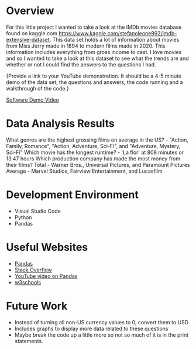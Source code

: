 # Overview

For this little project I wanted to take a look at the IMDb movies database found on kaggle.com https://www.kaggle.com/stefanoleone992/imdb-extensive-dataset. 
This data set holds a lot of information about movies from Miss Jerry made in 1894 to modern films made in 2020. This information includes everything from gross income
to cast. I love movies and so I wanted to take a look at this dataset to see what the trends are and whether or not I could find the answers to the questions I had.

{Provide a link to your YouTube demonstration.  It should be a 4-5 minute demo of the data set, the questions and answers, the code running and a walkthrough of the code.}

[Software Demo Video](http://youtube.link.goes.here)

# Data Analysis Results

What genres are the highest grossing films on average in the US? - "Action, Family, Romance", "Action, Adventure, Sci-Fi", and "Adventure, Mystery, Sci-Fi"
Which movie has the longest runtime? - 'La flor' at 808 minutes or 13.47 hours
Which production company has made the most money from their films?
    Total - Warner Bros., Universal Pictures, and Paramount Pictures
    Average - Marvel Studios, Fairview Entertainment, and Lucasfilm

# Development Environment

* Visual Studio Code
* Python
* Pandas

# Useful Websites

* [Pandas](https://pandas.pydata.org/docs/)
* [Stack Overflow](https://stackoverflow.com/)
* [YouTube video on Pandas](https://www.youtube.com/watch?v=vmEHCJofslg&t=3028s&ab_channel=KeithGalli)
* [w3schools](https://www.w3schools.com/python/)


# Future Work

* Instead of turning all non-US currency values to 0, convert them to USD
* Includes graphs to display more data related to these questions
* Maybe break the code up a little more so not so much of it is in the print statements. 